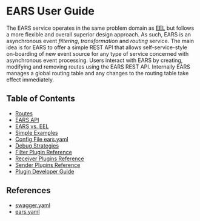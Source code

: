 # EARS User Guide

The EARS service operates in the same problem domain as [EEL](https://github.com/Comcast/eel) but follows a more 
flexible and overall superior design approach. As such, EARS is an asynchronous 
event _filtering_, _transformation_ and _routing_
service. The main idea is for EARS to offer a simple REST API that allows self-service-style
on-boarding of new event source for any type of service concerned with asynchronous event processing.
Users interact with EARS by creating, modifying and removing routes using the EARS REST API. 
Internally EARS manages a global routing table and any changes to the routing table take effect 
immediately.

## Table of Contents

* [Routes](routes.md)
* [EARS API](api.md)
* [EARS vs. EEL](eel.md)  
* [Simple Examples](examples.md)
* [Config File ears.yaml](config.md)
* [Debug Strategies](debug.md)
* [Filter Plugin Reference](filters.md)
* [Receiver Plugins Reference](receivers.md)
* [Sender Plugins Reference](senders.md)
* [Plugin Developer Guide](plugindev.md)

## References

* [swagger.yaml](../../internal/pkg/app/swagger.yaml)
* [ears.yaml](config.md)
